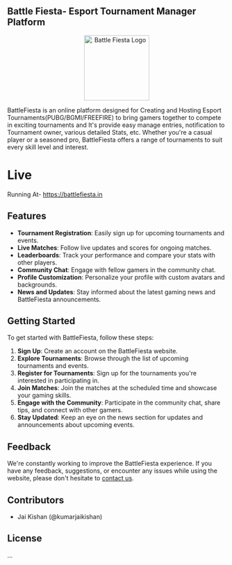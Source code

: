 

## Battle Fiesta- Esport Tournament Manager Platform


<p align="center">
  <img src="https://res.cloudinary.com/dusxlxlvm/image/upload/v1710500405/battlefiesta/assets/Screenshot_2024-03-15_162648_ohnlc2.webp" width="150" height="150" alt="Battle Fiesta Logo">
</p>

BattleFiesta is an online platform designed for Creating and Hosting Esport Tournaments(PUBG/BGMI/FREEFIRE) to bring gamers together to compete in exciting tournaments and It's provide easy manage entries, notification to Tournament owner, various detailed Stats, etc. Whether you're a casual player or a seasoned pro, BattleFiesta offers a range of tournaments to suit every skill level and interest.

# Live

Running At- https://battlefiesta.in

## Features

- **Tournament Registration**: Easily sign up for upcoming tournaments and events.
- **Live Matches**: Follow live updates and scores for ongoing matches.
- **Leaderboards**: Track your performance and compare your stats with other players.
- **Community Chat**: Engage with fellow gamers in the community chat.
- **Profile Customization**: Personalize your profile with custom avatars and backgrounds.
- **News and Updates**: Stay informed about the latest gaming news and BattleFiesta announcements.

## Getting Started

To get started with BattleFiesta, follow these steps:

1. **Sign Up**: Create an account on the BattleFiesta website.
2. **Explore Tournaments**: Browse through the list of upcoming tournaments and events.
3. **Register for Tournaments**: Sign up for the tournaments you're interested in participating in.
4. **Join Matches**: Join the matches at the scheduled time and showcase your gaming skills.
5. **Engage with the Community**: Participate in the community chat, share tips, and connect with other gamers.
6. **Stay Updated**: Keep an eye on the news section for updates and announcements about upcoming events.

## Feedback

We're constantly working to improve the BattleFiesta experience. If you have any feedback, suggestions, or encounter any issues while using the website, please don't hesitate to [contact us](https://battlefiesta.vercel.app/contact).

## Contributors

- Jai Kishan (@kumarjaikishan)

## License

...
